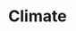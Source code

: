 ---
title: Climate
longTitle: 'Climate'
tags:
- gccommon
french:
- "[[Climat]]"
relatedTerm:
- "[[Climate archives]]"
scopeNote:
- "Meteorological elements that characterize the aver"
usedFor:
- "[[Climatology]]"
---